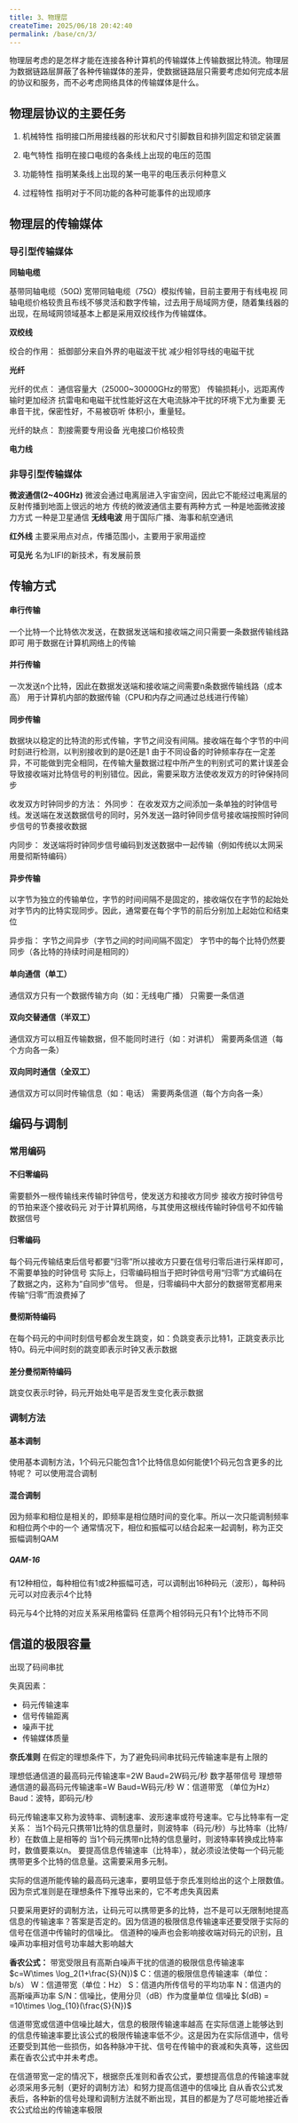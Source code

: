 ```yaml
---
title: 3、物理层
createTime: 2025/06/18 20:42:40
permalink: /base/cn/3/
---
```

物理层考虑的是怎样才能在连接各种计算机的传输媒体上传输数据比特流。物理层为数据链路层屏蔽了各种传输媒体的差异，使数据链路层只需要考虑如何完成本层的协议和服务，而不必考虑网络具体的传输媒体是什么。
## 物理层协议的主要任务
1. 机械特性
指明接口所用接线器的形状和尺寸引脚数目和排列固定和锁定装置

2. 电气特性
指明在接口电缆的各条线上出现的电压的范围

3. 功能特性
指明某条线上出现的某一电平的电压表示何种意义

4. 过程特性
指明对于不同功能的各种可能事件的出现顺序

## 物理层的传输媒体

### 导引型传输媒体
**同轴电缆**

基带同轴电缆（50Ω)
宽带同轴电缆（75Ω）模拟传输，目前主要用于有线电视
同轴电缆价格较贵且布线不够灵活和数字传输，过去用于局域网方便，随着集线器的出现，在局域网领域基本上都是采用双绞线作为传输媒体。

**双绞线**

绞合的作用：
抵御部分来自外界的电磁波干扰
减少相邻导线的电磁干扰

**光纤**

光纤的优点：
通信容量大（25000~30000GHz的带宽）
传输损耗小，远距离传输时更加经济
抗雷电和电磁干扰性能好这在大电流脉冲干扰的环境下尤为重要
无串音干扰，保密性好，不易被窃听
体积小，重量轻。

光纤的缺点：
割接需要专用设备
光电接口价格较贵

**电力线**

### 非导引型传输媒体
**微波通信(2~40GHz)**
微波会通过电离层进入宇宙空间，因此它不能经过电离层的反射传播到地面上很远的地方
传统的微波通信主要有两种方式
一种是地面微波接力方式
一种是卫星通信
**无线电波**
用于国际广播、海事和航空通讯

**红外线**
主要采用点对点，传播范围小，主要用于家用遥控

**可见光**
名为LIFI的新技术，有发展前景

## 传输方式
#### 串行传输
一个比特一个比特依次发送，在数据发送端和接收端之间只需要一条数据传输线路即可
用于数据在计算机网络上的传输
#### 并行传输
一次发送n个比特，因此在数据发送端和接收端之间需要n条数据传输线路（成本高）
用于计算机内部的数据传输（CPU和内存之间通过总线进行传输）
#### 同步传输
数据块以稳定的比特流的形式传输，字节之间没有间隔。接收端在每个字节的中间时刻进行检测，以判别接收到的是0还是1
由于不同设备的时钟频率存在一定差异，不可能做到完全相同，在传输大量数据过程中所产生的判别式可的累计误差会导致接收端对比特信号的判别错位。因此，需要采取方法使收发双方的时钟保持同步

收发双方时钟同步的方法：
外同步：
在收发双方之间添加一条单独的时钟信号线。发送端在发送数据信号的同时，另外发送一路时钟同步信号接收端按照时钟同步信号的节奏接收数据

内同步：
发送端将时钟同步信号编码到发送数据中一起传输（例如传统以太网采用曼彻斯特编码）

#### 异步传输
以字节为独立的传输单位，字节的时间间隔不是固定的，接收端仅在字节的起始处对字节内的比特实现同步。因此，通常要在每个字节的前后分别加上起始位和结束位

异步指：
字节之间异步（字节之间的时间间隔不固定）
字节中的每个比特仍然要同步（各比特的持续时间是相同的）
#### 单向通信（单工）
通信双方只有一个数据传输方向（如：无线电广播）
只需要一条信道
#### 双向交替通信（半双工）
通信双方可以相互传输数据，但不能同时进行（如：对讲机）
需要两条信道（每个方向各一条）
#### 双向同时通信（全双工）
通信双方可以同时传输信息（如：电话）
需要两条信道（每个方向各一条）

## 编码与调制

### 常用编码

#### 不归零编码

需要额外一根传输线来传输时钟信号，使发送方和接收方同步
接收方按时钟信号的节拍来逐个接收码元
对于计算机网络，与其使用这根线传输时钟信号不如传输数据信号

#### 归零编码

每个码元传输结束后信号都要“归零”所以接收方只要在信号归零后进行采样即可，不需要单独的时钟信号
实际上，归零编码相当于把时钟信号用“归零”方式编码在了数据之内，这称为“自同步”信号。
但是，归零编码中大部分的数据带宽都用来传输“归零”而浪费掉了

#### 曼彻斯特编码

在每个码元的中间时刻信号都会发生跳变，如：负跳变表示比特1，正跳变表示比特0。码元中间时刻的跳变即表示时钟又表示数据

#### 差分曼彻斯特编码

跳变仅表示时钟，码元开始处电平是否发生变化表示数据

### 调制方法
#### 基本调制
使用基本调制方法，1个码元只能包含1个比特信息如何能使1个码元包含更多的比特呢？
可以使用混合调制

#### 混合调制
因为频率和相位是相关的，即频率是相位随时间的变化率。所以一次只能调制频率和相位两个中的一个
通常情况下，相位和振幅可以结合起来一起调制，称为正交振幅调制QAM

##### QAM-16
有12种相位，每种相位有1或2种振幅可选，可以调制出16种码元（波形），每种码元可以对应表示4个比特

 码元与4个比特的对应关系采用格雷码
 任意两个相邻码元只有1个比特币不同

## 信道的极限容量
出现了码间串扰

失真因素：
- 码元传输速率
- 信号传输距离
- 噪声干扰
- 传输媒体质量

**奈氏准则**
在假定的理想条件下，为了避免码间串扰码元传输速率是有上限的

理想低通信道的最高码元传输速率=2W Baud=2W码元/秒
数字基带信号
理想带通信道的最高码元传输速率=W Baud=W码元/秒
W：信道带宽 （单位为Hz）
Baud：波特，即码元/秒

码元传输速率又称为波特率、调制速率、波形速率或符号速率。它与比特率有一定关系：
当1个码元只携带1比特的信息量时，则波特率（码元/秒）与比特率（比特/秒）在数值上是相等的
当1个码元携带n比特的信息量时，则波特率转换成比特率时，数值要乘以n。
要提高信息传输速率（比特率），就必须设法使每一个码元能携带更多个比特的信息量。这需要采用多元制。

实际的信道所能传输的最高码元速率，要明显低于奈氏准则给出的这个上限数值。
因为奈式准则是在理想条件下推导出来的，它不考虑失真因素

只要采用更好的调制方法，让码元可以携带更多的比特，岂不是可以无限制地提高信息的传输速率？答案是否定的。因为信道的极限信息传输速率还要受限于实际的信号在信道中传输时的信噪比。
信道种的噪声也会影响接收端对码元的识别，且噪声功率相对信号功率越大影响越大

**香农公式：**
带宽受限且有高斯白噪声干扰的信道的极限信息传输速率
$c=W\times \log_2(1+\frac{S}{N})$
C：信道的极限信息传输速率（单位：b/s）
W：信道带宽（单位：Hz）
S：信道内所传信号的平均功率
N：信道内的高斯噪声功率
S/N：信噪比，使用分贝（dB）作为度量单位
信噪比 $(dB) = =10\times \log_{10}(\frac{S}{N})$

信道带宽或信道中信噪比越大，信息的极限传输速率越高
在实际信道上能够达到的信息传输速率要比该公式的极限传输速率低不少。这是因为在实际信道中，信号还要受到其他一些损伤，如各种脉冲干扰、信号在传输中的衰减和失真等，这些因素在香农公式中并未考虑。

在信道带宽一定的情况下，根据奈氏准则和香农公式，要想提高信息的传输速率就必须采用多元制（更好的调制方法）和努力提高信道中的信噪比
自从香农公式发表后，各种新的信号处理和调制方法就不断出现，其目的都是为了尽可能地接近香农公式给出的传输速率极限
